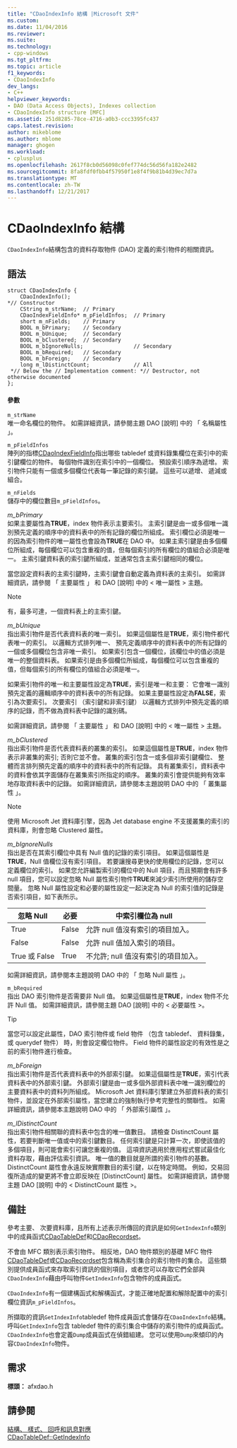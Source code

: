 ```yaml
---
title: "CDaoIndexInfo 結構 |Microsoft 文件"
ms.custom: 
ms.date: 11/04/2016
ms.reviewer: 
ms.suite: 
ms.technology:
- cpp-windows
ms.tgt_pltfrm: 
ms.topic: article
f1_keywords:
- CDaoIndexInfo
dev_langs:
- C++
helpviewer_keywords:
- DAO (Data Access Objects), Indexes collection
- CDaoIndexInfo structure [MFC]
ms.assetid: 251d8285-78ce-4716-a0b3-ccc3395fc437
caps.latest.revision: 
author: mikeblome
ms.author: mblome
manager: ghogen
ms.workload:
- cplusplus
ms.openlocfilehash: 2617f8cb0d56098c0fef774dc56d56fa182e2482
ms.sourcegitcommit: 8fa8fdf0fbb4f57950f1e8f4f9b81b4d39ec7d7a
ms.translationtype: MT
ms.contentlocale: zh-TW
ms.lasthandoff: 12/21/2017
---
```

# <a name="cdaoindexinfo-structure"></a>CDaoIndexInfo 結構
`CDaoIndexInfo`結構包含的資料存取物件 (DAO) 定義的索引物件的相關資訊。  
  
## <a name="syntax"></a>語法  
  
```  
struct CDaoIndexInfo {  
    CDaoIndexInfo();
*// Constructor  
    CString m_strName;  // Primary  
    CDaoIndexFieldInfo* m_pFieldInfos;  // Primary  
    short m_nFields;    // Primary  
    BOOL m_bPrimary;    // Secondary  
    BOOL m_bUnique;     // Secondary  
    BOOL m_bClustered;  // Secondary  
    BOOL m_bIgnoreNulls;                // Secondary  
    BOOL m_bRequired;   // Secondary  
    BOOL m_bForeign;    // Secondary  
    long m_lDistinctCount;              // All  
 *// Below the // Implementation comment: *// Destructor, not otherwise documented  
};   
```  
  
#### <a name="parameters"></a>參數  
 `m_strName`  
 唯一命名欄位的物件。 如需詳細資訊，請參閱主題 DAO [說明] 中的 「 名稱屬性 」。  
  
 `m_pFieldInfos`  
 陣列的指標[CDaoIndexFieldInfo](../../mfc/reference/cdaoindexfieldinfo-structure.md)指出哪些 tabledef 或資料錄集欄位在索引中的索引鍵欄位的物件。 每個物件識別在索引中的一個欄位。 預設索引順序為遞增。 索引物件只能有一個或多個欄位代表每一筆記錄的索引鍵。 這些可以遞增、 遞減或組合。  
  
 `m_nFields`  
 儲存中的欄位數目`m_pFieldInfos`。  
  
 *m_bPrimary*  
 如果主要屬性為**TRUE**，index 物件表示主要索引。 主索引鍵是由一或多個唯一識別預先定義的順序中的資料表中的所有記錄的欄位所組成。 索引欄位必須是唯一的因為索引物件的唯一屬性也會設為**TRUE**在 DAO 中。 如果主索引鍵是由多個欄位所組成，每個欄位可以包含重複的值，但每個索引的所有欄位的值組合必須是唯一。 主索引鍵資料表的索引鍵所組成，並通常包含主索引鍵相同的欄位。  
  
 當您設定資料表的主索引鍵時，主索引鍵會自動定義為資料表的主索引。 如需詳細資訊，請參閱 「 主要屬性 」 和 DAO [說明] 中的 < 唯一屬性 > 主題。  
  
> [!NOTE]
>  有，最多可達，一個資料表上的主索引鍵。  
  
 *m_bUnique*  
 指出索引物件是否代表資料表的唯一索引。 如果這個屬性是**TRUE**，索引物件都代表唯一的索引。 以邏輯方式排列唯一、 預先定義順序中的資料表中的所有記錄的一個或多個欄位包含非唯一索引。 如果索引包含一個欄位，該欄位中的值必須是唯一的整個資料表。 如果索引是由多個欄位所組成，每個欄位可以包含重複的值，但每個索引的所有欄位的值組合必須是唯一。  
  
 如果索引物件的唯一和主要屬性設定為**TRUE**，索引是唯一和主要： 它會唯一識別預先定義的邏輯順序中的資料表中的所有記錄。 如果主要屬性設定為**FALSE**，索引為次要索引。 次要索引 （索引鍵和非索引鍵） 以邏輯方式排列中預先定義的順序的記錄，而不做為資料表中記錄的識別碼。  
  
 如需詳細資訊，請參閱 「 主要屬性 」 和 DAO [說明] 中的 < 唯一屬性 > 主題。  
  
 *m_bClustered*  
 指出索引物件是否代表資料表的叢集的索引。 如果這個屬性是**TRUE**，index 物件表示非叢集的索引; 否則它並不會。 叢集的索引包含一或多個非索引鍵欄位、 整體而言排列預先定義的順序中的資料表中的所有記錄。 具有叢集索引，資料表中的資料會依其字面儲存在叢集索引所指定的順序。 叢集的索引會提供能夠有效率地存取資料表中的記錄。 如需詳細資訊，請參閱本主題說明 DAO 中的 「 叢集屬性 」。  
  
> [!NOTE]
>  使用 Microsoft Jet 資料庫引擎，因為 Jet database engine 不支援叢集的索引的資料庫，則會忽略 Clustered 屬性。  
  
 *m_bIgnoreNulls*  
 指出是否在其索引欄位中具有 Null 值的記錄的索引項目。 如果這個屬性是**TRUE**，Null 值欄位沒有索引項目。 若要讓搜尋更快的使用欄位的記錄，您可以定義欄位的索引。 如果您允許編製索引的欄位中的 Null 項目，而且預期會有許多 null 項目，您可以設定忽略 Null 屬性索引物件**TRUE**來減少索引所使用的儲存空間量。 忽略 Null 屬性設定和必要的屬性設定一起決定為 Null 的索引值的記錄是否索引項目，如下表所示。  
  
|忽略 Null|必要|中索引欄位為 null|  
|-----------------|--------------|-------------------------|  
|True|False|允許 null 值沒有索引的項目加入。|  
|False|False|允許 null 值加入索引的項目。|  
|True 或 False|True|不允許; null 值沒有索引的項目加入。|  
  
 如需詳細資訊，請參閱本主題說明 DAO 中的 「 忽略 Null 屬性 」。  
  
 `m_bRequired`  
 指出 DAO 索引物件是否需要非 Null 值。 如果這個屬性是**TRUE**，index 物件不允許 Null 值。 如需詳細資訊，請參閱主題 DAO [說明] 中的 < 必要屬性 >。  
  
> [!TIP]
>  當您可以設定此屬性，DAO 索引物件或 field 物件 （包含 tabledef、 資料錄集，或 querydef 物件） 時，則會設定欄位物件。 Field 物件的屬性設定的有效性是之前的索引物件進行檢查。  
  
 *m_bForeign*  
 指出索引物件是否代表資料表中的外部索引鍵。 如果這個屬性是**TRUE**，索引代表資料表中的外部索引鍵。 外部索引鍵是由一或多個外部資料表中唯一識別欄位的主要資料表中的資料列所組成。 Microsoft Jet 資料庫引擎建立外部資料表的索引物件，並設定在外部索引屬性，當您建立的強制執行參考完整性的關聯性。 如需詳細資訊，請參閱本主題說明 DAO 中的 「 外部索引屬性 」。  
  
 *m_lDistinctCount*  
 指出索引物件相關聯的資料表中包含的唯一值數目。 請檢查 DistinctCount 屬性，若要判斷唯一值或中的索引鍵數目。 任何索引鍵是只計算一次，即使該值的多個項目，則可能會索引可讓您重複的值。 這項資訊適用於應用程式嘗試最佳化資料存取，藉由評估索引資訊。 唯一值的數目就是所謂的索引物件的基數。 DistinctCount 屬性會永遠反映實際數目的索引鍵，以在特定時間。 例如，交易回復所造成的變更將不會立即反映在 [DistinctCount] 屬性。 如需詳細資訊，請參閱主題 DAO [說明] 中的 < DistinctCount 屬性 >。  
  
## <a name="remarks"></a>備註  
 參考主要、 次要資料庫，且所有上述表示所傳回的資訊是如何`GetIndexInfo`類別中的成員函式[CDaoTableDef](../../mfc/reference/cdaotabledef-class.md#getindexinfo)和[CDaoRecordset](../../mfc/reference/cdaorecordset-class.md#getindexinfo)。  
  
 不會由 MFC 類別表示索引物件。 相反地，DAO 物件類別的基礎 MFC 物件[CDaoTableDef](../../mfc/reference/cdaotabledef-class.md)或[CDaoRecordset](../../mfc/reference/cdaorecordset-class.md)包含稱為索引集合的索引物件的集合。 這些類別提供成員函式來存取索引資訊的個別項目，或者您可以存取它們全部與`CDaoIndexInfo`藉由呼叫物件`GetIndexInfo`包含物件的成員函式。  
  
 `CDaoIndexInfo`有一個建構函式和解構函式，才能正確地配置和解除配置中的索引欄位資訊`m_pFieldInfos`。  
  
 所擷取的資訊`GetIndexInfo`tabledef 物件成員函式會儲存在`CDaoIndexInfo`結構。 呼叫`GetIndexInfo`包含 tabledef 物件的索引集合中儲存的索引物件的成員函式。 `CDaoIndexInfo`也會定義`Dump`成員函式在偵錯組建。 您可以使用`Dump`來傾印的內容`CDaoIndexInfo`物件。  
  
## <a name="requirements"></a>需求  
 **標頭：** afxdao.h  
  
## <a name="see-also"></a>請參閱  
 [結構、 樣式、 回呼和訊息對應](../../mfc/reference/structures-styles-callbacks-and-message-maps.md)   
 [CDaoTableDef::GetIndexInfo](../../mfc/reference/cdaotabledef-class.md#getindexinfo)

